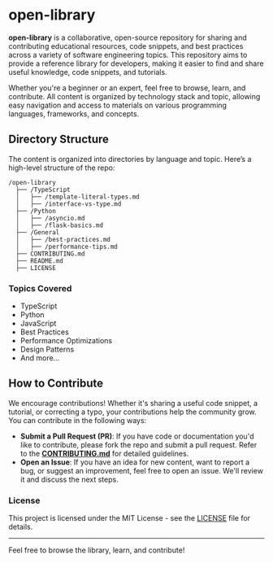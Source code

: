 # open-library

**open-library** is a collaborative, open-source repository for sharing and contributing educational resources, code snippets, and best practices across a variety of software engineering topics. This repository aims to provide a reference library for developers, making it easier to find and share useful knowledge, code snippets, and tutorials.

Whether you're a beginner or an expert, feel free to browse, learn, and contribute. All content is organized by technology stack and topic, allowing easy navigation and access to materials on various programming languages, frameworks, and concepts.

## Directory Structure

The content is organized into directories by language and topic. Here’s a high-level structure of the repo:

```
/open-library
  ├── /TypeScript
  │   ├── /template-literal-types.md
  │   ├── /interface-vs-type.md
  ├── /Python
  │   ├── /asyncio.md
  │   ├── /flask-basics.md
  ├── /General
  │   ├── /best-practices.md
  │   ├── /performance-tips.md
  ├── CONTRIBUTING.md
  ├── README.md
  ├── LICENSE
```

### Topics Covered
- TypeScript
- Python
- JavaScript
- Best Practices
- Performance Optimizations
- Design Patterns
- And more…

## How to Contribute

We encourage contributions! Whether it's sharing a useful code snippet, a tutorial, or correcting a typo, your contributions help the community grow. You can contribute in the following ways:

- **Submit a Pull Request (PR)**: If you have code or documentation you'd like to contribute, please fork the repo and submit a pull request. Refer to the **[CONTRIBUTING.md](./CONTRIBUTING.md)** for detailed guidelines.
- **Open an Issue**: If you have an idea for new content, want to report a bug, or suggest an improvement, feel free to open an issue. We'll review it and discuss the next steps.

### License
This project is licensed under the MIT License - see the [LICENSE](./LICENSE) file for details.

---

Feel free to browse the library, learn, and contribute!
